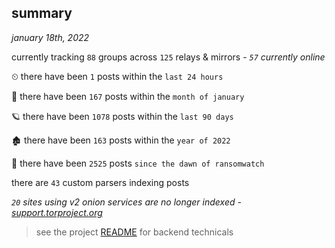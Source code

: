 
## summary
_january 18th, 2022_

currently tracking `88` groups across `125` relays & mirrors - _`57` currently online_

⏲ there have been `1` posts within the `last 24 hours`

🦈 there have been `167` posts within the `month of january`

🪐 there have been `1078` posts within the `last 90 days`

🏚 there have been `163` posts within the `year of 2022`

🦕 there have been `2525` posts `since the dawn of ransomwatch`

there are `43` custom parsers indexing posts

_`20` sites using v2 onion services are no longer indexed - [support.torproject.org](https://support.torproject.org/onionservices/v2-deprecation/)_

> see the project [README](https://github.com/thetanz/ransomwatch#ransomwatch--) for backend technicals
